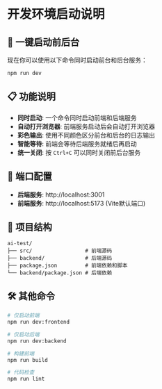 # 开发环境启动说明

## 🚀 一键启动前后台

现在你可以使用以下命令同时启动前台和后台服务：

```bash
npm run dev
```

## 📋 功能说明

- **同时启动**: 一个命令同时启动前端和后端服务
- **自动打开浏览器**: 前端服务启动后会自动打开浏览器
- **彩色输出**: 使用不同颜色区分前台和后台的日志输出
- **智能等待**: 前端会等待后端服务就绪后再启动
- **统一关闭**: 按 `Ctrl+C` 可以同时关闭前后台服务

## 🔧 端口配置

- **后端服务**: http://localhost:3001
- **前端服务**: http://localhost:5173 (Vite默认端口)

## 📁 项目结构

```
ai-test/
├── src/                 # 前端源码
├── backend/             # 后端源码
├── package.json         # 前端依赖和脚本
└── backend/package.json # 后端依赖
```

## 🛠 其他命令

```bash
# 仅启动前端
npm run dev:frontend

# 仅启动后端  
npm run dev:backend

# 构建前端
npm run build

# 代码检查
npm run lint
```
